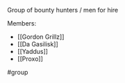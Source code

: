 
Group of bounty hunters / men for hire

Members:

- [[Gordon Grillz]]
- [[Da Gasilisk]]
- [[Yaddus]]
- [[Proxo]]


#group